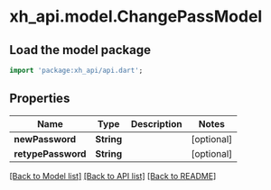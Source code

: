 # xh_api.model.ChangePassModel

## Load the model package
```dart
import 'package:xh_api/api.dart';
```

## Properties
Name | Type | Description | Notes
------------ | ------------- | ------------- | -------------
**newPassword** | **String** |  | [optional] 
**retypePassword** | **String** |  | [optional] 

[[Back to Model list]](../README.md#documentation-for-models) [[Back to API list]](../README.md#documentation-for-api-endpoints) [[Back to README]](../README.md)



